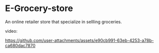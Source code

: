 # E-Grocery-store
An online retailer store that specialize in sellling groceries.

video:



https://github.com/user-attachments/assets/e90cb991-63eb-4253-a78b-ca680dac7870

